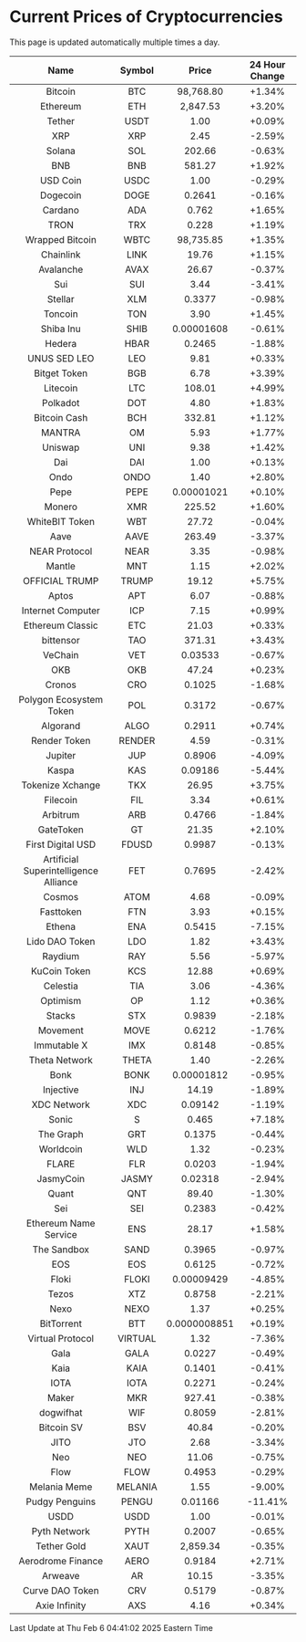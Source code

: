 # Current Prices of Cryptocurrencies
This page is updated automatically multiple times a day.

| Name | Symbol | Price | 24 Hour Change |
| :---: |:---:| :---: | :---: |
| Bitcoin | BTC | 98,768.80 | +1.34% |
| Ethereum | ETH | 2,847.53 | +3.20% |
| Tether | USDT | 1.00 | +0.09% |
| XRP | XRP | 2.45 | -2.59% |
| Solana | SOL | 202.66 | -0.63% |
| BNB | BNB | 581.27 | +1.92% |
| USD Coin | USDC | 1.00 | -0.29% |
| Dogecoin | DOGE | 0.2641 | -0.16% |
| Cardano | ADA | 0.762 | +1.65% |
| TRON | TRX | 0.228 | +1.19% |
| Wrapped Bitcoin | WBTC | 98,735.85 | +1.35% |
| Chainlink | LINK | 19.76 | +1.15% |
| Avalanche | AVAX | 26.67 | -0.37% |
| Sui | SUI | 3.44 | -3.41% |
| Stellar | XLM | 0.3377 | -0.98% |
| Toncoin | TON | 3.90 | +1.45% |
| Shiba Inu | SHIB | 0.00001608 | -0.61% |
| Hedera | HBAR | 0.2465 | -1.88% |
| UNUS SED LEO | LEO | 9.81 | +0.33% |
| Bitget Token | BGB | 6.78 | +3.39% |
| Litecoin | LTC | 108.01 | +4.99% |
| Polkadot | DOT | 4.80 | +1.83% |
| Bitcoin Cash | BCH | 332.81 | +1.12% |
| MANTRA | OM | 5.93 | +1.77% |
| Uniswap | UNI | 9.38 | +1.42% |
| Dai | DAI | 1.00 | +0.13% |
| Ondo | ONDO | 1.40 | +2.80% |
| Pepe | PEPE | 0.00001021 | +0.10% |
| Monero | XMR | 225.52 | +1.60% |
| WhiteBIT Token | WBT | 27.72 | -0.04% |
| Aave | AAVE | 263.49 | -3.37% |
| NEAR Protocol | NEAR | 3.35 | -0.98% |
| Mantle | MNT | 1.15 | +2.02% |
| OFFICIAL TRUMP | TRUMP | 19.12 | +5.75% |
| Aptos | APT | 6.07 | -0.88% |
| Internet Computer | ICP | 7.15 | +0.99% |
| Ethereum Classic | ETC | 21.03 | +0.33% |
| bittensor | TAO | 371.31 | +3.43% |
| VeChain | VET | 0.03533 | -0.67% |
| OKB | OKB | 47.24 | +0.23% |
| Cronos | CRO | 0.1025 | -1.68% |
| Polygon Ecosystem Token | POL | 0.3172 | -0.67% |
| Algorand | ALGO | 0.2911 | +0.74% |
| Render Token | RENDER | 4.59 | -0.31% |
| Jupiter | JUP | 0.8906 | -4.09% |
| Kaspa | KAS | 0.09186 | -5.44% |
| Tokenize Xchange | TKX | 26.95 | +3.75% |
| Filecoin | FIL | 3.34 | +0.61% |
| Arbitrum | ARB | 0.4766 | -1.84% |
| GateToken | GT | 21.35 | +2.10% |
| First Digital USD | FDUSD | 0.9987 | -0.13% |
| Artificial Superintelligence Alliance | FET | 0.7695 | -2.42% |
| Cosmos | ATOM | 4.68 | -0.09% |
| Fasttoken | FTN | 3.93 | +0.15% |
| Ethena | ENA | 0.5415 | -7.15% |
| Lido DAO Token | LDO | 1.82 | +3.43% |
| Raydium | RAY | 5.56 | -5.97% |
| KuCoin Token | KCS | 12.88 | +0.69% |
| Celestia | TIA | 3.06 | -4.36% |
| Optimism | OP | 1.12 | +0.36% |
| Stacks | STX | 0.9839 | -2.18% |
| Movement | MOVE | 0.6212 | -1.76% |
| Immutable X | IMX | 0.8148 | -0.85% |
| Theta Network | THETA | 1.40 | -2.26% |
| Bonk | BONK | 0.00001812 | -0.95% |
| Injective | INJ | 14.19 | -1.89% |
| XDC Network | XDC | 0.09142 | -1.19% |
| Sonic | S | 0.465 | +7.18% |
| The Graph | GRT | 0.1375 | -0.44% |
| Worldcoin | WLD | 1.32 | -0.23% |
| FLARE | FLR | 0.0203 | -1.94% |
| JasmyCoin | JASMY | 0.02318 | -2.94% |
| Quant | QNT | 89.40 | -1.30% |
| Sei | SEI | 0.2383 | -0.42% |
| Ethereum Name Service | ENS | 28.17 | +1.58% |
| The Sandbox | SAND | 0.3965 | -0.97% |
| EOS | EOS | 0.6125 | -0.72% |
| Floki | FLOKI | 0.00009429 | -4.85% |
| Tezos | XTZ | 0.8758 | -2.21% |
| Nexo | NEXO | 1.37 | +0.25% |
| BitTorrent | BTT | 0.0000008851 | +0.19% |
| Virtual Protocol | VIRTUAL | 1.32 | -7.36% |
| Gala | GALA | 0.0227 | -0.49% |
| Kaia | KAIA | 0.1401 | -0.41% |
| IOTA | IOTA | 0.2271 | -0.24% |
| Maker | MKR | 927.41 | -0.38% |
| dogwifhat | WIF | 0.8059 | -2.81% |
| Bitcoin SV | BSV | 40.84 | -0.20% |
| JITO | JTO | 2.68 | -3.34% |
| Neo | NEO | 11.06 | -0.75% |
| Flow | FLOW | 0.4953 | -0.29% |
| Melania Meme | MELANIA | 1.55 | -9.00% |
| Pudgy Penguins | PENGU | 0.01166 | -11.41% |
| USDD | USDD | 1.00 | -0.01% |
| Pyth Network | PYTH | 0.2007 | -0.65% |
| Tether Gold | XAUT | 2,859.34 | -0.35% |
| Aerodrome Finance | AERO | 0.9184 | +2.71% |
| Arweave | AR | 10.15 | -3.35% |
| Curve DAO Token | CRV | 0.5179 | -0.87% |
| Axie Infinity | AXS | 4.16 | +0.34% |

Last Update at Thu Feb  6 04:41:02 2025 Eastern Time